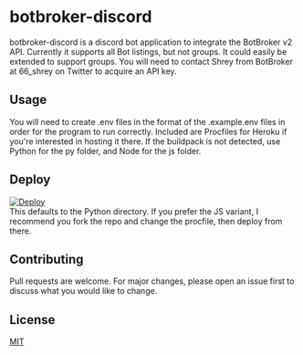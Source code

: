 # botbroker-discord
botbroker-discord is a discord bot application to integrate the BotBroker v2 API.
Currently it supports all Bot listings, but not groups. It could easily be extended to support groups.
You will need to contact Shrey from BotBroker at 66_shrey on Twitter to acquire an API key.

## Usage
You will need to create .env files in the format of the .example.env files in order for the program to run correctly. Included are Procfiles for Heroku if you're interested in hosting it there. If the buildpack is not detected, use Python for the py folder, and Node for the js folder.

## Deploy
[![Deploy](https://www.herokucdn.com/deploy/button.svg)](https://heroku.com/deploy)\
This defaults to the Python directory. If you prefer the JS variant, I recommend you fork the repo and change the procfile, then deploy from there.

## Contributing
Pull requests are welcome. For major changes, please open an issue first to discuss what you would like to change.

## License
[MIT](https://choosealicense.com/licenses/mit/)